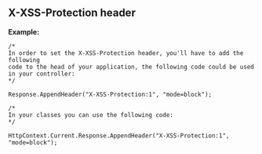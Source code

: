 
X-XSS-Protection header
-------

**Example:**


    /*
    In order to set the X-XSS-Protection header, you'll have to add the following 
    code to the head of your application, the following code could be used in your controller:
    */
    
    Response.AppendHeader("X-XSS-Protection:1", "mode=block"); 

	/*
	In your classes you can use the following code:
	*/
	
	HttpContext.Current.Response.AppendHeader("X-XSS-Protection:1", "mode=block");
	

